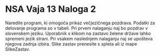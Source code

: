# NSA Vaja 13 Naloga 2

Naredite program, ki omogoča prikaz večjezičnega pozdrava. Podatki za delovanje programa so v tabeli. Pri prvem nalaganju naj bo pozdrav v slovenskem jeziku. Uporabnik s klikom na zastavo želene države lahko spremeni jezik strani. Pri vsakem naslednjem nalaganju naj se upošteva njegova zadnja izbira. Slike zastav prenesite s spleta ali iz mape SlikeZastav.